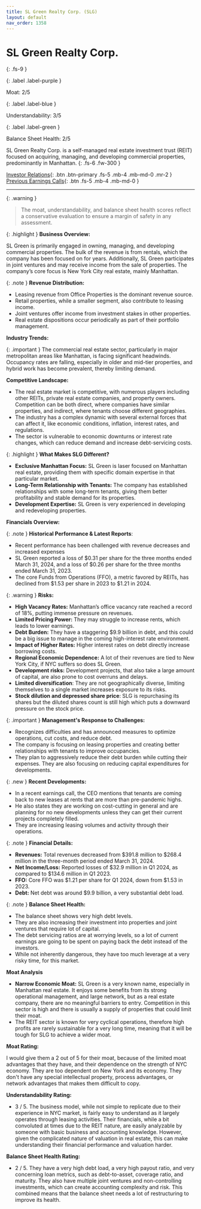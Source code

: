 ```yaml
---
title: SL Green Realty Corp. (SLG)
layout: default
nav_order: 1358
---
```


# SL Green Realty Corp.
{: .fs-9 }

{: .label .label-purple }

Moat: 2/5

{: .label .label-blue }

Understandability: 3/5

{: .label .label-green }

Balance Sheet Health: 2/5

SL Green Realty Corp. is a self-managed real estate investment trust (REIT) focused on acquiring, managing, and developing commercial properties, predominantly in Manhattan.
{: .fs-6 .fw-300 }

[Investor Relations](https://www.google.com/search?q=SLG+investor+relations){: .btn .btn-primary .fs-5 .mb-4 .mb-md-0 .mr-2 }
[Previous Earnings Calls](https://discountingcashflows.com/company/SLG/transcripts/){: .btn .fs-5 .mb-4 .mb-md-0 }

---

{: .warning }
>The moat, understandability, and balance sheet health scores reflect a conservative evaluation to ensure a margin of safety in any assessment.



{: .highlight }
**Business Overview:**

SL Green is primarily engaged in owning, managing, and developing commercial properties. The bulk of the revenue is from rentals, which the company has been focused on for years. Additionally, SL Green participates in joint ventures and may receive income from the sale of properties. The company’s core focus is New York City real estate, mainly Manhattan. 

{: .note }
**Revenue Distribution:**
   *   Leasing revenue from Office Properties is the dominant revenue source.
   *   Retail properties, while a smaller segment, also contribute to leasing income.
   *   Joint ventures offer income from investment stakes in other properties.
   *   Real estate dispositions occur periodically as part of their portfolio management.

**Industry Trends:**

{: .important }
The commercial real estate sector, particularly in major metropolitan areas like Manhattan, is facing significant headwinds. Occupancy rates are falling, especially in older and mid-tier properties, and hybrid work has become prevalent, thereby limiting demand.

**Competitive Landscape:**

*  The real estate market is competitive, with numerous players including other REITs, private real estate companies, and property owners. Competition can be both direct, where companies have similar properties, and indirect, where tenants choose different geographies.
*   The industry has a complex dynamic with several external forces that can affect it, like economic conditions, inflation, interest rates, and regulations.
   *  The sector is vulnerable to economic downturns or interest rate changes, which can reduce demand and increase debt-servicing costs. 

{: .highlight }
**What Makes SLG Different?**
   *   **Exclusive Manhattan Focus:**  SL Green is laser focused on Manhattan real estate, providing them with specific domain expertise in that particular market.
   *   **Long-Term Relationship with Tenants:** The company has established relationships with some long-term tenants, giving them better profitability and stable demand for its properties.
   *   **Development Expertise:** SL Green is very experienced in developing and redeveloping properties.

**Financials Overview:**

{: .note }
**Historical Performance & Latest Reports**:

*   Recent performance has been challenged with revenue decreases and increased expenses
*    SL Green reported a loss of $0.31 per share for the three months ended March 31, 2024, and a loss of $0.26 per share for the three months ended March 31, 2023.
*   The core Funds from Operations (FFO), a metric favored by REITs, has declined from $1.53 per share in 2023 to $1.21 in 2024.

{: .warning }
**Risks:**

*   **High Vacancy Rates:** Manhattan’s office vacancy rate reached a record of 18%, putting immense pressure on revenues.
*   **Limited Pricing Power:** They may struggle to increase rents, which leads to lower earnings.
*   **Debt Burden:** They have a staggering $9.9 billion in debt, and this could be a big issue to manage in the coming high-interest rate environment.
*   **Impact of Higher Rates:** Higher interest rates on debt directly increase borrowing costs.
*   **Regional Economic Dependence:** A lot of their revenues are tied to New York City, if NYC suffers so does SL Green.
*   **Development risks:** Development projects, that also take a large amount of capital, are also prone to cost overruns and delays.
*   **Limited diversification**: They are not geographically diverse, limiting themselves to a single market increases exposure to its risks.
*  **Stock dilution and depressed share price**: SLG is repurchasing its shares but the diluted shares count is still high which puts a downward pressure on the stock price.

{: .important }
**Management's Response to Challenges:**
 *   Recognizes difficulties and has announced measures to optimize operations, cut costs, and reduce debt.
 *  The company is focusing on leasing properties and creating better relationships with tenants to improve occupancies.
*   They plan to aggressively reduce their debt burden while cutting their expenses. They are also focusing on reducing capital expenditures for developments.

{: .new }
**Recent Developments:**
*   In a recent earnings call, the CEO mentions that tenants are coming back to new leases at rents that are more than pre-pandemic highs. 
*   He also states they are working on cost-cutting in general and are planning for no new developments unless they can get their current projects completely filled.
 *   They are increasing leasing volumes and activity through their operations.

{: .note }
**Financial Details:**

*   **Revenues:** Total revenues decreased from $391.8 million to $268.4 million in the three-month period ended March 31, 2024.
*   **Net Income/Loss:** Reported losses of $32.9 million in Q1 2024, as compared to $134.6 million in Q1 2023.
*   **FFO:** Core FFO was $1.21 per share for Q1 2024, down from $1.53 in 2023.
*   **Debt:** Net debt was around $9.9 billion, a very substantial debt load.

{: .note }
**Balance Sheet Health:**
   *   The balance sheet shows very high debt levels.
   *   They are also increasing their investment into properties and joint ventures that require lot of capital. 
   *    The debt servicing ratios are at worrying levels, so a lot of current earnings are going to be spent on paying back the debt instead of the investors.
   *   While not inherently dangerous, they have too much leverage at a very risky time, for this market.

**Moat Analysis**
   *   **Narrow Economic Moat:** SL Green is a very known name, especially in Manhattan real estate. It enjoys some benefits from its strong operational management, and large network, but as a real estate company, there are no meaningful barriers to entry. Competition in this sector is high and there is usually a supply of properties that could limit their moat.
   *  The REIT sector is known for very cyclical operations, therefore high profits are rarely sustainable for a very long time, meaning that it will be tough for SLG to achieve a wider moat.

**Moat Rating:**

I would give them a 2 out of 5 for their moat, because of the limited moat advantages that they have, and their dependence on the strength of NYC economy. They are too dependent on New York and its economy. They don't have any special intellectual property, process advantages, or network advantages that makes them difficult to copy.

**Understandability Rating:** 
   *  3 / 5. The business model, while not simple to replicate due to their experience in NYC market, is fairly easy to understand as it largely operates through leasing activities. Their financials, while a bit convoluted at times due to the REIT nature, are easily analyzable by someone with basic business and accounting knowledge. However, given the complicated nature of valuation in real estate, this can make understanding their financial performance and valuation harder.

**Balance Sheet Health Rating:**
  * 2 / 5. They have a very high debt load, a very high payout ratio, and very concerning loan metrics, such as debt-to-asset, coverage ratio, and maturity. They also have multiple joint ventures and non-controlling investments, which can create accounting complexity and risk. This combined means that the balance sheet needs a lot of restructuring to improve its health.
